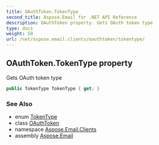 ```yaml
---
title: OAuthToken.TokenType
second_title: Aspose.Email for .NET API Reference
description: OAuthToken property. Gets OAuth token type
type: docs
weight: 50
url: /net/aspose.email.clients/oauthtoken/tokentype/
---
```

## OAuthToken.TokenType property

Gets OAuth token type

```csharp
public TokenType TokenType { get; }
```

### See Also

* enum [TokenType](../../tokentype/)
* class [OAuthToken](../)
* namespace [Aspose.Email.Clients](../../oauthtoken/)
* assembly [Aspose.Email](../../../)



